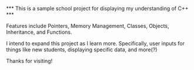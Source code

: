 *** This is a sample school project for displaying my understanding of C++ ***

Features include Pointers, Memory Management, Classes, Objects, Inheritance, and Functions.

I intend to expand this project as I learn more. Specifically, user inputs for things like new students, displaying specific data, and more(?)

Thanks for visiting!
